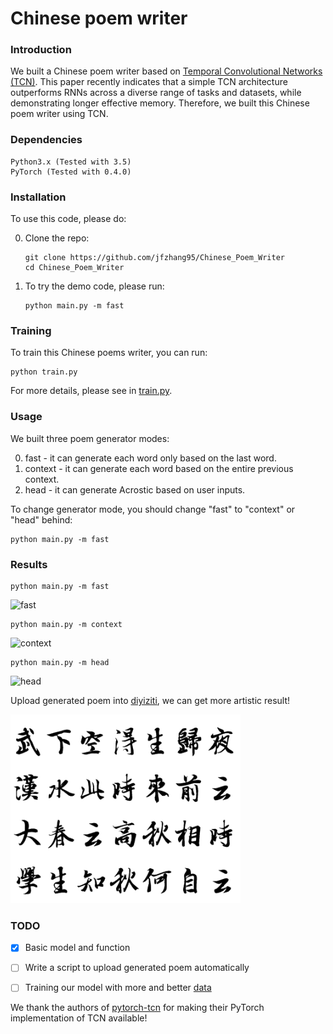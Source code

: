 # Chinese poem writer

### Introduction
We built a Chinese poem writer based on [Temporal Convolutional Networks (TCN)](https://arxiv.org/abs/1803.01271). This paper recently indicates that a simple TCN architecture outperforms RNNs across a diverse range of tasks and datasets, while demonstrating longer effective memory.
Therefore, we built this Chinese poem writer using TCN.

### Dependencies
```
Python3.x (Tested with 3.5)
PyTorch (Tested with 0.4.0)
```

### Installation
To use this code, please do:


0. Clone the repo:
    ```Shell
    git clone https://github.com/jfzhang95/Chinese_Poem_Writer
    cd Chinese_Poem_Writer
    ```
1. To try the demo code, please run:
    ```Shell
    python main.py -m fast
    ```
### Training
To train this Chinese poems writer, you can run:

    python train.py

For more details, please see in [train.py](https://github.com/jfzhang95/Chinese_Poem_Writer/blob/master/train.py).

### Usage
We built three poem generator modes:

0. fast - it can generate each word only based on the last word.
1. context - it can generate each word based on the entire previous context.
2. head - it can generate Acrostic based on user inputs.

To change generator mode, you should change "fast" to "context" or "head" behind:

    python main.py -m fast

### Results

    python main.py -m fast

<img src="https://github.com/jfzhang95/Chinese_Poem_Writer/blob/master/doc/fast.png" width = "450" height = "120" alt="fast" />

    python main.py -m context

<img src="https://github.com/jfzhang95/Chinese_Poem_Writer/blob/master/doc/context.png" width = "450" height = "120" alt="context" />

    python main.py -m head

<img src="https://github.com/jfzhang95/Chinese_Poem_Writer/blob/master/doc/head.png" width = "450" height = "120" alt="head" />

Upload generated poem into [diyiziti](http://www.diyiziti.com/), we can get more artistic result!

![4](doc/demo.png)

### TODO

- [x] Basic model and function
- [ ] Write a script to upload generated poem automatically
- [ ] Training our model with more and better [data](https://github.com/chinese-poetry/chinese-poetry)


We thank the authors of [pytorch-tcn](https://github.com/locuslab/TCN) for making their PyTorch implementation of TCN available!
